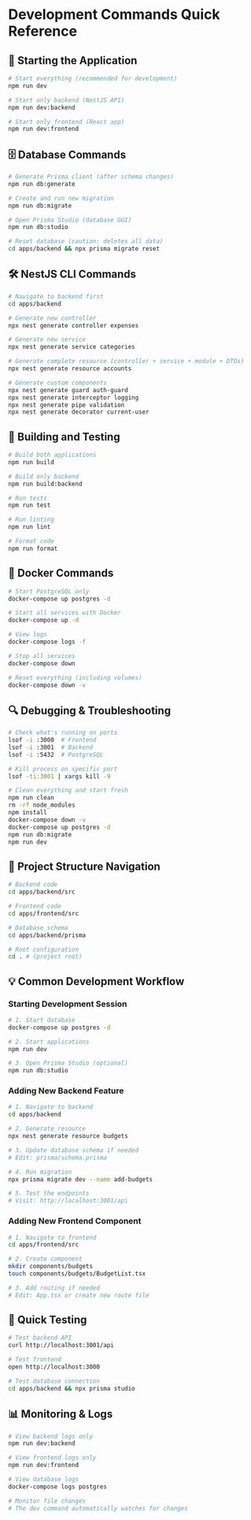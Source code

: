 # Development Commands Quick Reference

## 🚀 **Starting the Application**

```bash
# Start everything (recommended for development)
npm run dev

# Start only backend (NestJS API)
npm run dev:backend

# Start only frontend (React app)
npm run dev:frontend
```

## 🗄️ **Database Commands**

```bash
# Generate Prisma client (after schema changes)
npm run db:generate

# Create and run new migration
npm run db:migrate

# Open Prisma Studio (database GUI)
npm run db:studio

# Reset database (caution: deletes all data)
cd apps/backend && npx prisma migrate reset
```

## 🛠️ **NestJS CLI Commands**

```bash
# Navigate to backend first
cd apps/backend

# Generate new controller
npx nest generate controller expenses

# Generate new service
npx nest generate service categories

# Generate complete resource (controller + service + module + DTOs)
npx nest generate resource accounts

# Generate custom components
npx nest generate guard auth-guard
npx nest generate interceptor logging
npx nest generate pipe validation
npx nest generate decorator current-user
```

## 🔧 **Building and Testing**

```bash
# Build both applications
npm run build

# Build only backend
npm run build:backend

# Run tests
npm run test

# Run linting
npm run lint

# Format code
npm run format
```

## 🐳 **Docker Commands**

```bash
# Start PostgreSQL only
docker-compose up postgres -d

# Start all services with Docker
docker-compose up -d

# View logs
docker-compose logs -f

# Stop all services
docker-compose down

# Reset everything (including volumes)
docker-compose down -v
```

## 🔍 **Debugging & Troubleshooting**

```bash
# Check what's running on ports
lsof -i :3000  # Frontend
lsof -i :3001  # Backend
lsof -i :5432  # PostgreSQL

# Kill process on specific port
lsof -ti:3001 | xargs kill -9

# Clean everything and start fresh
npm run clean
rm -rf node_modules
npm install
docker-compose down -v
docker-compose up postgres -d
npm run db:migrate
npm run dev
```

## 📁 **Project Structure Navigation**

```bash
# Backend code
cd apps/backend/src

# Frontend code
cd apps/frontend/src

# Database schema
cd apps/backend/prisma

# Root configuration
cd . # (project root)
```

## 💡 **Common Development Workflow**

### **Starting Development Session**
```bash
# 1. Start database
docker-compose up postgres -d

# 2. Start applications
npm run dev

# 3. Open Prisma Studio (optional)
npm run db:studio
```

### **Adding New Backend Feature**
```bash
# 1. Navigate to backend
cd apps/backend

# 2. Generate resource
npx nest generate resource budgets

# 3. Update database schema if needed
# Edit: prisma/schema.prisma

# 4. Run migration
npx prisma migrate dev --name add-budgets

# 5. Test the endpoints
# Visit: http://localhost:3001/api
```

### **Adding New Frontend Component**
```bash
# 1. Navigate to frontend
cd apps/frontend/src

# 2. Create component
mkdir components/budgets
touch components/budgets/BudgetList.tsx

# 3. Add routing if needed
# Edit: App.tsx or create new route file
```

## 🎯 **Quick Testing**

```bash
# Test backend API
curl http://localhost:3001/api

# Test frontend
open http://localhost:3000

# Test database connection
cd apps/backend && npx prisma studio
```

## 📊 **Monitoring & Logs**

```bash
# View backend logs only
npm run dev:backend

# View frontend logs only
npm run dev:frontend

# View database logs
docker-compose logs postgres

# Monitor file changes
# The dev command automatically watches for changes
```